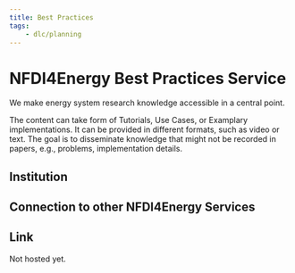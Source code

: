 ```yaml
---
title: Best Practices
tags:
    - dlc/planning
---
```

# NFDI4Energy Best Practices Service
We make energy system research knowledge accessible in a central point.

The content can take form of Tutorials, Use Cases, or Examplary implementations. It can be provided in different formats, such as video or text. The goal is to disseminate knowledge that might not be recorded
in papers, e.g., problems, implementation details.

## Institution

## Connection to other NFDI4Energy Services

## Link
Not hosted yet.
